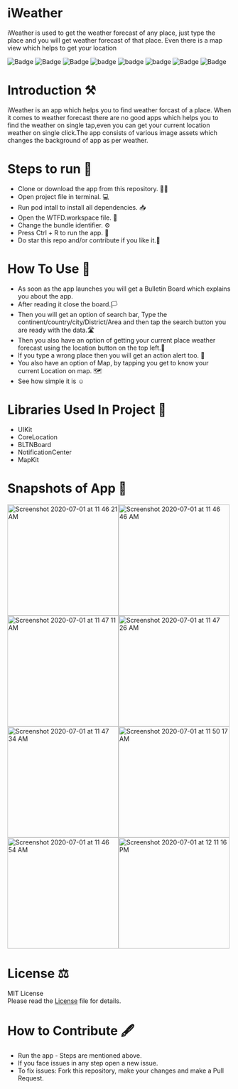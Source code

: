 # iWeather
iWeather is used to get the weather forecast of any place, just type the place and you will get weather forecast of that place.
Even there is a map view which helps to get your location

![Badge](https://img.shields.io/badge/License-MIT-yellow) 
![Badge](https://img.shields.io/badge/Pod-BLTNBoard-pink) 
![Badge](https://img.shields.io/badge/Xcode-11.5-green)
![badge](https://img.shields.io/badge/Swift-5.0-red)
![badge](https://img.shields.io/badge/iOS-13-blue)
![badge](https://img.shields.io/badge/Platfrom-iOS-orange)
![Badge](https://img.shields.io/badge/QR-Scanner-yellowgreen)
![Badge](https://img.shields.io/badge/QR-Generator-black)

# Introduction ⚒  
iWeather is an app which helps you to find weather forcast of a place. When it comes to weather forecast there are no good apps which helps you to find the 
weather on single tap,even you can get your current location weather on single click.The app consists of various image assets which changes the background of app as per
weather.

# Steps to run 📲

* Clone or download the app from this repository. 👩‍💻
* Open project file in terminal. 💻
* Run pod intall to install all dependencies. 📥
* Open the WTFD.workspace file. 💾
* Change the bundle identifier. ⚙️
* Press Ctrl + R to run the app. 📲
* Do star this repo and/or contribute if you like it.🙂 

# How To Use 🛑 
* As soon as the app launches you will get a Bulletin Board which explains you about the app. 
* After reading it close the board.🏳️
* Then you will get an option of search bar, Type the continent/country/city/District/Area and then tap the search button you are ready with the data.🛣
* Then you also have an option of getting your current place weather forecast using the location button on the top left.📳 
* If you type a wrong place then you will get an action alert too. 📳
* You also have an option of Map, by tapping you get to know your current Location on map. 🗺 
* See how simple it is ☺️

# Libraries Used In Project 📒 

* UIKit <br>
* CoreLocation
* BLTNBoard
* NotificationCenter
* MapKit 

# Snapshots of App 📸

<img width="250" alt="Screenshot 2020-07-01 at 11 46 21 AM" src="https://user-images.githubusercontent.com/56252259/86209859-14b0bb00-bb91-11ea-86d7-7108fccaab9b.png"><img width="250" alt="Screenshot 2020-07-01 at 11 46 46 AM" src="https://user-images.githubusercontent.com/56252259/86210615-8a695680-bb92-11ea-98a9-bd912d15883e.png"><img width="250" alt="Screenshot 2020-07-01 at 11 47 11 AM" src="https://user-images.githubusercontent.com/56252259/86210632-905f3780-bb92-11ea-97a3-ce6ac325cb0b.png"><img width="250" alt="Screenshot 2020-07-01 at 11 47 26 AM" src="https://user-images.githubusercontent.com/56252259/86210640-92c19180-bb92-11ea-848c-7ee59cd65b8e.png"><img width="250" alt="Screenshot 2020-07-01 at 11 47 34 AM" src="https://user-images.githubusercontent.com/56252259/86210643-935a2800-bb92-11ea-930b-ca8d4b150c41.png"><img width="250" alt="Screenshot 2020-07-01 at 11 50 17 AM" src="https://user-images.githubusercontent.com/56252259/86210645-93f2be80-bb92-11ea-97b0-5e0e260a83bb.png"><img width="250" alt="Screenshot 2020-07-01 at 11 46 54 AM" src="https://user-images.githubusercontent.com/56252259/86210628-8e957400-bb92-11ea-9165-774f69ebc617.png"><img width="250" alt="Screenshot 2020-07-01 at 12 11 16 PM" src="https://user-images.githubusercontent.com/56252259/86212193-357b0f80-bb95-11ea-8564-586ba3a9ad4f.png">



# License ⚖️  

MIT License<br> Please read the [License](https://github.com/gokulnair2001/iWeather/blob/master/LICENSE) file for details.

# How to Contribute 🖋 

* Run the app - Steps are mentioned above.
* If you face issues in any step open a new issue.
* To fix issues: Fork this repository, make your changes and make a Pull Request. 


